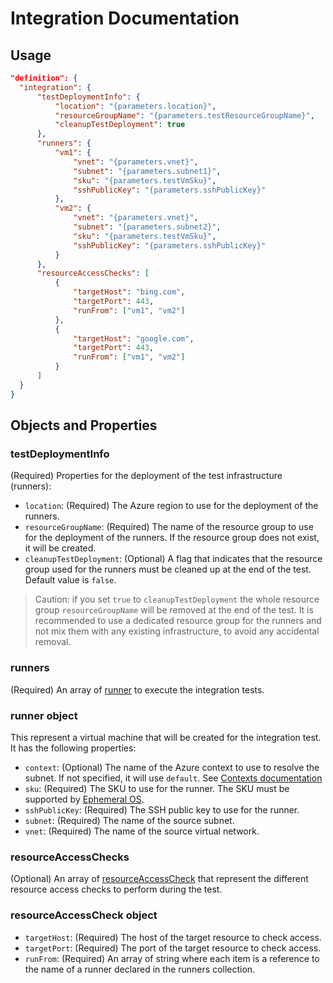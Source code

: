 # Integration Documentation

## Usage

```json
"definition": {
  "integration": {
      "testDeploymentInfo": {
          "location": "{parameters.location}",
          "resourceGroupName": "{parameters.testResourceGroupName}",
          "cleanupTestDeployment": true 
      },
      "runners": {
          "vm1": {
              "vnet": "{parameters.vnet}",
              "subnet": "{parameters.subnet1}",
              "sku": "{parameters.testVmSku}",
              "sshPublicKey": "{parameters.sshPublicKey}"
          },
          "vm2": {
              "vnet": "{parameters.vnet}",
              "subnet": "{parameters.subnet2}",
              "sku": "{parameters.testVmSku}",
              "sshPublicKey": "{parameters.sshPublicKey}"
          }
      },
      "resourceAccessChecks": [
          {
              "targetHost": "bing.com",
              "targetPort": 443,
              "runFrom": ["vm1", "vm2"]
          },
          {
              "targetHost": "google.com",
              "targetPort": 443,
              "runFrom": ["vm1", "vm2"]
          }
      ]
  }
}
```

## Objects and Properties

### testDeploymentInfo

(Required) Properties for the deployment of the test infrastructure (runners):

- `location`: (Required) The Azure region to use for the deployment of the runners.
- `resourceGroupName`: (Required) The name of the resource group to use for the deployment of the runners. If the resource group does not exist, it will be created.
- `cleanupTestDeployment`: (Optional) A flag that indicates that the resource group used for the runners must be cleaned up at the end of the test. Default value is `false`.

> Caution: if you set `true` to `cleanupTestDeployment` the whole resource group `resourceGroupName` will be removed at the end of the test. It is recommended to use a dedicated resource group for the runners and not mix them with any existing infrastructure, to avoid any accidental removal.

### runners

(Required) An array of [runner](#runner-object) to execute the integration tests.

### runner object

This represent a virtual machine that will be created for the integration test. It has the following properties:

- `context`: (Optional) The name of the Azure context to use to resolve the subnet. If not specified, it will use `default`. See [Contexts documentation](../../../README.md#Contexts)
- `sku`: (Required) The SKU to use for the runner. The SKU must be supported by [Ephemeral OS](https://docs.microsoft.com/azure/virtual-machines/ephemeral-os-disks).
- `sshPublicKey`: (Required) The SSH public key to use for the runner.
- `subnet`: (Required) The name of the source subnet.
- `vnet`: (Required) The name of the source virtual network.

### resourceAccessChecks

(Optional) An array of [resourceAccessCheck](#resourceAccessCheck-object) that represent the different resource access checks to perform during the test.

### resourceAccessCheck object

- `targetHost`: (Required) The host of the target resource to check access.
- `targetPort`: (Required) The port of the target resource to check access.
- `runFrom`: (Required) An array of string where each item is a reference to the name of a runner declared in the runners collection.

